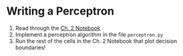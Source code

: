 # Writing a Perceptron

1. Read through the [Ch. 2 Notebook](./ch02.ipynb)
2. Implement a perceptron algorithm in the file `perceptron.py`
3. Run the rest of the cells in the Ch. 2 Notebook that plot decision boundaries!
